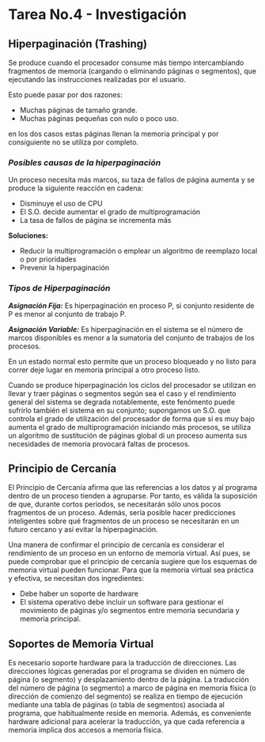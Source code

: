 # Tarea No.4 - Investigación

## **Hiperpaginación (Trashing)**

Se produce cuando el procesador consume más tiempo intercambiando fragmentos de memoria (cargando o eliminando páginas o segmentos), que ejecutando las instrucciones realizadas por el usuario.

Esto puede pasar por dos razones:

- Muchas páginas de tamaño grande.
- Muchas páginas pequeñas con nulo o poco uso.

en los dos casos estas páginas llenan la memoria principal y por consiguiente no se utiliza por completo.

### *Posibles causas de la hiperpaginación*

Un proceso necesita más marcos, su taza de fallos de página aumenta y se produce la siguiente reacción en cadena:

- Disminuye el uso de CPU
- El S.O. decide aumentar el grado de multiprogramación
- La tasa de fallos de página se incrementa más

**Soluciones:**

- Reducir la multiprogramación o emplear un algoritmo de reemplazo local o por prioridades
- Prevenir la hiperpaginación

### *Tipos de Hiperpaginación*

***Asignación Fija:*** Es hiperpaginación en proceso P, si conjunto residente de P es menor al conjunto de trabajo P.

***Asignación Variable:*** Es hiperpaginación en el sistema se el número de marcos disponibles es menor a la sumatoria del conjunto de trabajos de los procesos.

En un estado normal esto permite que un proceso bloqueado y no listo para correr deje lugar en memoria principal a otro proceso listo.

Cuando se produce hiperpaginación los ciclos del procesador se utilizan en llevar y traer páginas o segmentos según sea el caso y el rendimiento general del sistema se degrada notablemente, este fenómento puede sufrirlo también el sistema en su conjunto; supongamos un S.O. que controla el grado de utilización del procesador de forma que si es muy bajo aumenta el grado de multiprogramación iniciando más procesos, se utiliza un algoritmo de sustitución de páginas global di un proceso aumenta sus necesidades de memoria provocará faltas de procesos.

## **Principio de Cercanía**

El Principio de Cercanía afirma que las referencias a los datos y al programa dentro de un proceso tienden a agruparse. Por tanto, es válida la suposición de que, durante cortos periodos, se necesitarán sólo unos pocos fragmentos de un proceso. Además, sería posible hacer predicciones inteligentes sobre qué fragmentos de un proceso se necesitarán en un futuro cercano y así evitar la hiperpaginación.

Una manera de confirmar el principio de cercanía es considerar el rendimiento de un proceso en un entorno de memoria virtual. Así pues, se puede comprobar que el principio de cercanía sugiere que los esquemas de memoria virtual pueden funcionar. Para que la memoria virtual sea práctica y efectiva, se necesitan dos ingredientes:

- Debe haber un soporte de hardware
- El sistema operativo debe incluir un software para gestionar el movimiento de páginas y/o segmentos entre memoria secundaria y memoria principal.

## **Soportes de Memoria Virtual**

Es necesario soporte hardware para la traducción de direcciones. Las direcciones lógicas generadas por el programa se dividen en número de página (o segmento) y desplazamiento dentro de la página. La traducción del número de página (o segmento) a marco de página en memoria física (o dirección de comienzo del segmento) se realiza en tiempo de ejecución mediante una tabla de páginas (o tabla de segmentos) asociada al programa, que habitualmente reside en memoria. Además, es conveniente hardware adicional para acelerar la traducción, ya que cada referencia a memoria implica dos accesos a memoria física.
